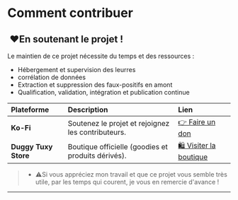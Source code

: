 # Comment contribuer

## ️ ❤En soutenant le projet !

Le maintien de ce projet nécessite du temps et des ressources :

- Hébergement et supervision des leurres  
- corrélation de données  
- Extraction et suppression des faux-positifs en amont
- Qualification, validation, intégration et publication continue  

| **Plateforme** | **Description** | **Lien** |
|:--|:--|:--|
| **Ko-Fi** | Soutenez le projet et rejoignez les contributeurs. | [👉 Faire un don](https://ko-fi.com/laurentmduggytuxy) |
| **Duggy Tuxy Store** | Boutique officielle (goodies et produits dérivés). | [🛍️ Visiter la boutique](https://duggy-tuxy.myspreadshop.be/)

> - ⚠Si vous appréciez mon travail et que ce projet vous semble très utile, par les temps qui courent, je vous en remercie d'avance !

---

